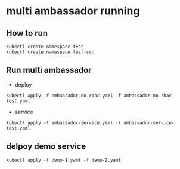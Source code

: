 # multi ambassador running

## How to run

```code
kubectl create namespace test
kubectl create namespace test-svc
```

## Run multi ambassador

* deploy

```code
kubectl apply -f ambassador-no-rbac.yaml -f ambassador-no-rbac-test.yaml
```

* service

```code
kubectl apply -f ambassador-service.yaml -f ambassador-service-test.yaml
```

## delpoy demo service

```code
kubectl apply -f demo-1.yaml -f demo-2.yaml

```